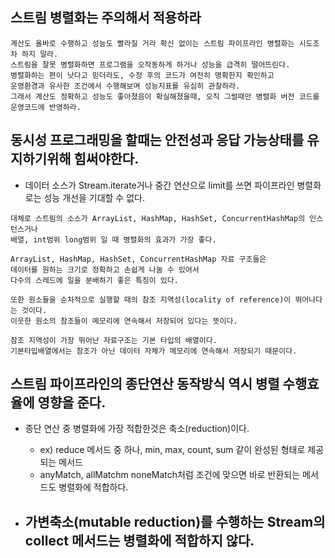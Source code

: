 ## 스트림 병렬화는 주의해서 적용하라
  ```
  계산도 올바로 수행하고 성능도 빨라질 거라 확신 없이는 스트림 파이프라인 병렬화는 시도조차 하지 말라.
  스트림을 잘못 병렬화하면 프로그램을 오작동하게 하거나 성능을 급격히 떨어뜨린다.
  병렬화하는 편이 낫다고 믿더라도, 수정 후의 코드가 여전히 명확한지 확인하고
  운영환경과 유사한 조건에서 수행해보며 성능지표를 유심히 관찰하라.
  그래서 계산도 정확하고 성능도 좋아졌음이 확실해졌을때, 오직 그럴때만 병렬화 버전 코드를 운영코드에 반영하라.
  ```
  
## 동시성 프로그래밍을 할때는 안전성과 응답 가능상태를 유지하기위해 힘써야한다.
  - 데이터 소스가 Stream.iterate거나 중간 연산으로 limit를 쓰면 파이프라인 병렬화로는 성능 개선을 기대할 수 없다.
  ```
  대체로 스트림의 소스가 ArrayList, HashMap, HashSet, ConcurrentHashMap의 인스턴스거나
  배열, int범위 long범위 일 때 병렬화의 효과가 가장 좋다.
  ```
  ```
  ArrayList, HashMap, HashSet, ConcurrentHashMap 자료 구조들은
  데이터를 원하는 크기로 정확하고 손쉽게 나눌 수 있어서
  다수의 스레드에 일을 분배하기 좋은 특징이 있다.
  
  또한 원소들을 순차적으로 실행할 때의 참조 지역성(locality of reference)이 뛰어나다는 것이다.
  이웃한 원소의 참조들이 메모리에 연속해서 저장되어 있다는 뜻이다.
  ```
  
  ```
  참조 지역성이 가장 뛰어난 자료구조는 기본 타입의 배열이다.
  기본타입배열에서는 참조가 아닌 데이터 자체가 메모리에 연속해서 저장되기 때문이다.
  ```
  
## 스트림 파이프라인의 종단연산 동작방식 역시 병렬 수행효율에 영향을 준다.
  - 종단 연산 중 병렬화에 가장 적합한것은 축소(reduction)이다.
    - ex) reduce 메서드 중 하나, min, max, count, sum 같이 완성된 형태로 제공되는 메서드
    - anyMatch, allMatchm noneMatch처럼 조건에 맞으면 바로 반환되는 메서드도 병렬화에 적합하다.
    
  - 가변축소(mutable reduction)를 수행하는 Stream의 collect 메서드는 병렬화에 적합하지 않다.
    - 
